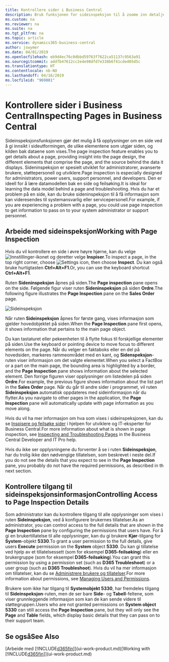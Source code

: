 ```yaml
---
title: Kontrollere sider i Business Central
description: Bruk funksjonen for sideinspeksjon til å zoome inn detaljer om sideutformingen og datakilden. Sideinspeksjonsfunksjonen er ideell for feilsøking av problemer med dataene.
ms.custom: na
ms.reviewer: na
ms.suite: na
ms.tgt_pltfrm: na
ms.topic: article
ms.service: dynamics365-business-central
author: jswymer
ms.date: 04/01/2019
ms.openlocfilehash: eb9d4ec76c0dbbd59763f7622ca51137c9563a91
ms.sourcegitcommit: addfb47612cc2e4e98dfd7e338b6f41cde405d5c
ms.translationtype: HT
ms.contentlocale: nb-NO
ms.lasthandoff: 04/16/2019
ms.locfileid: "969881"
---
```

# <a name="inspecting-pages-in-business-central"></a><span data-ttu-id="49021-104">Kontrollere sider i Business Central</span><span class="sxs-lookup"><span data-stu-id="49021-104">Inspecting Pages in Business Central</span></span>

<span data-ttu-id="49021-105">Sideinspeksjonsfunksjonen gjør det mulig å få opplysninger om en side ved å gi innsikt i sideutformingen, de ulike elementene som utgjør siden, og kilden bak dataene som vises.</span><span class="sxs-lookup"><span data-stu-id="49021-105">The page inspection feature enables you to get details about a page, providing insight into the page design, the different elements that comprise the page, and the source behind the data it displays.</span></span> <span data-ttu-id="49021-106">Sideninspeksjon er spesielt utviklet for administratorer, avanserte brukere, støttepersonell og utviklere.</span><span class="sxs-lookup"><span data-stu-id="49021-106">Page inspection is especially designed for administrators, power users, support personnel, and developers.</span></span> <span data-ttu-id="49021-107">Den er ideell for å lære datamodellen bak en side og feilsøking.</span><span class="sxs-lookup"><span data-stu-id="49021-107">It is ideal for learning the data model behind a page and troubleshooting.</span></span> <span data-ttu-id="49021-108">Hvis du har et problem på en side, kan du bruke sideninspeksjon til å få informasjon som kan videresendes til systemansvarlig eller servicepersonell.</span><span class="sxs-lookup"><span data-stu-id="49021-108">For example, if you are experiencing a problem with a page, you could use page inspection to get information to pass on to your system administrator or support personnel.</span></span>

## <a name="working-with-page-inspection"></a><span data-ttu-id="49021-109">Arbeide med sideinspeksjon</span><span class="sxs-lookup"><span data-stu-id="49021-109">Working with Page Inspection</span></span>

<span data-ttu-id="49021-110">Hvis du vil kontrollere en side i øvre høyre hjørne, kan du velge ![Innstillinger-ikonet](media/ui-experience/settings_icon_small.png) og deretter velge **Inspiser**.</span><span class="sxs-lookup"><span data-stu-id="49021-110">To inspect a page, in the top right corner, choose ![Settings icon](media/ui-experience/settings_icon_small.png), then choose **Inspect**.</span></span> <span data-ttu-id="49021-111">Du kan også bruke hurtigtasten **Ctrl+Alt+F1**.</span><span class="sxs-lookup"><span data-stu-id="49021-111">Or, you can use the keyboard shortcut **Ctrl+Alt+F1**.</span></span>

<span data-ttu-id="49021-112">Ruten **Sideninspeksjon** åpnes på siden.</span><span class="sxs-lookup"><span data-stu-id="49021-112">The **Page inspection** pane opens on the side.</span></span> <span data-ttu-id="49021-113">Følgende figur viser ruten **Sideninspeksjon** på siden **Ordre**.</span><span class="sxs-lookup"><span data-stu-id="49021-113">The following figure illustrates the **Page Inspection** pane on the **Sales Order** page.</span></span>

![Sideinspeksjon](media/page-inspection-example.png)

<span data-ttu-id="49021-115">Når ruten **Sideinspeksjon** åpnes for første gang, vises informasjon som gjelder hovedobjektet på siden.</span><span class="sxs-lookup"><span data-stu-id="49021-115">When the **Page Inspection** pane first opens, it shows information that pertains to the main page object.</span></span>

<span data-ttu-id="49021-116">Du kan tastaturet eller pekeenheten til å flytte fokus til forskjellige elementer på siden.</span><span class="sxs-lookup"><span data-stu-id="49021-116">Use the keyboard or pointing device to move focus to different elements on the page.</span></span> <span data-ttu-id="49021-117">Når du velger en faktaboks eller en del på hovedsiden, markeres rammeområdet med en kant, og **Sidenspeksjon**-ruten viser informasjon om det valgte elementet.</span><span class="sxs-lookup"><span data-stu-id="49021-117">When you select a FactBox or a part on the main page, the bounding area is highlighted by a border, and the **Page Inspection** pane shows information about the selected element.</span></span> <span data-ttu-id="49021-118">Den forrige figuren viser opplysninger om listedelen på siden **Ordre**.</span><span class="sxs-lookup"><span data-stu-id="49021-118">For example, the previous figure shows information about the list part in the **Sales Order** page.</span></span> <span data-ttu-id="49021-119">Når du går til andre sider i programmet, vil ruten **Sideinspeksjon** automatisk oppdateres med sideinformasjon når du flytter.</span><span class="sxs-lookup"><span data-stu-id="49021-119">As you navigate to other pages in the application, the **Page Inspection** pane will automatically update with page information as you move along.</span></span>

<span data-ttu-id="49021-120">Hvis du vil ha mer informasjon om hva som vises i sideinspeksjonen, kan du se [Inspisere og feilsøke sider](https://docs.microsoft.com/en-us/dynamics365/business-central/dev-itpro/developer/devenv-inspecting-pages) i hjelpen for utviklere og IT-eksperter for Business Central.</span><span class="sxs-lookup"><span data-stu-id="49021-120">For more information about what is shown in page inspection, see [Inspecting and Troubleshooting Pages](https://docs.microsoft.com/en-us/dynamics365/business-central/dev-itpro/developer/devenv-inspecting-pages) in the Business Central Developer and IT Pro help.</span></span>

<span data-ttu-id="49021-121">Hvis du ikke ser opplysningene du forventer å se i ruten **Sideinspeksjon**, har du trolig ikke den nødvengige tillatelsen, som beskrevet i neste del.</span><span class="sxs-lookup"><span data-stu-id="49021-121">If you do not see the details that you expect to see in the **Page Inspection** pane, you probably do not have the required permissions, as described in th next section.</span></span>

## <a name="controlling-access-to-page-inspection-details"></a><span data-ttu-id="49021-122">Kontrollere tilgang til sideinspeksjonsinformasjon</span><span class="sxs-lookup"><span data-stu-id="49021-122">Controlling Access to Page Inspection Details</span></span>

<span data-ttu-id="49021-123">Som administrator kan du kontrollere tilgang til alle opplysninger som vises i ruten **Sideinspeksjon**, ved å konfigurere brukernes tillatelser.</span><span class="sxs-lookup"><span data-stu-id="49021-123">As an administrator, you can control access to the full details that are shown in the **Page Inspection** pane by configuring the permissions that users have.</span></span> <span data-ttu-id="49021-124">For å gi en brukertillatelse til alle opplysninger, kan du gi brukere **Kjør**-tilgang for **System**-objekt **5330**.</span><span class="sxs-lookup"><span data-stu-id="49021-124">To grant a user permission to the full details, give users **Execute** permission on the **System** object **5330**.</span></span> <span data-ttu-id="49021-125">Du kan gi tillatelse ved hjelp av et tillatelsessett (som for eksempel **D365-feilsøking**) eller en brukergruppe (som for eksempel **D365-feilsøking**).</span><span class="sxs-lookup"><span data-stu-id="49021-125">You can grant this permission by using a permission set (such as **D365 Troubleshoot**) or a user group (such as **D365 Troubleshoot**).</span></span> <span data-ttu-id="49021-126">Hvis du vil ha mer informasjon om tillatelser, kan du se [Administrere brukere og tillatelser](ui-how-users-permissions.md).</span><span class="sxs-lookup"><span data-stu-id="49021-126">For more information about permissions, see [Managing Users and Permissions](ui-how-users-permissions.md).</span></span>

<span data-ttu-id="49021-127">Brukere som ikke har tilgang til **Systemobjekt 5330**, har fremdeles tilgang til **Sideinspeksjon**-ruten, men de ser bare **Side**- og **Tabell**-feltene, som viser grunnleggende informasjon som kan de kan sende videre til støttegruppen.</span><span class="sxs-lookup"><span data-stu-id="49021-127">Users who are not granted permissions on **System object 5330** can still access the **Page Inspection** pane, but they will only see the **Page** and **Table** fields, which display basic details that they can pass on to their support team.</span></span>

## <a name="see-also"></a><span data-ttu-id="49021-128">Se også</span><span class="sxs-lookup"><span data-stu-id="49021-128">See Also</span></span>

<span data-ttu-id="49021-129">[Arbeide med [!INCLUDE[d365fin](includes/d365fin_md.md)]](ui-work-product.md)</span><span class="sxs-lookup"><span data-stu-id="49021-129">[Working with [!INCLUDE[d365fin](includes/d365fin_md.md)]](ui-work-product.md)</span></span>  
